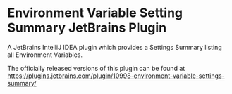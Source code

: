 # Environment Variable Setting Summary JetBrains Plugin
A JetBrains IntelliJ IDEA plugin which provides a Settings Summary listing all Environment Variables.

The officially released versions of this plugin can be found at https://plugins.jetbrains.com/plugin/10998-environment-variable-settings-summary/